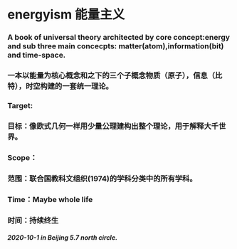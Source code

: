 # energyism 能量主义
### A book of universal theory architected by core concept:energy and sub three main concecpts: matter(atom),information(bit) and time-space.
### 一本以能量为核心概念和之下的三个子概念物质（原子），信息（比特），时空构建的一套统一理论。  

### Target:
### 目标：像欧式几何一样用少量公理建构出整个理论，用于解释大千世界。  

### Scope：
### 范围：联合国教科文组织(1974)的学科分类中的所有学科。  

### Time：Maybe whole life
### 时间：持续终生  

##### 2020-10-1 in Beijing 5.7 north circle.
